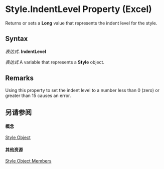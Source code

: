 
# Style.IndentLevel Property (Excel)

Returns or sets a  **Long** value that represents the indent level for the style.


## Syntax

 _表达式_. **IndentLevel**

 _表达式_ A variable that represents a **Style** object.


## Remarks

Using this property to set the indent level to a number less than 0 (zero) or greater than 15 causes an error.


## 另请参阅


#### 概念


[Style Object](3c1e9184-0075-5f46-9a1a-0b61d874d1f8.md)
#### 其他资源


[Style Object Members](http://msdn.microsoft.com/library/78f477c9-4033-e7c5-fc3d-7ba025392d31%28Office.15%29.aspx)